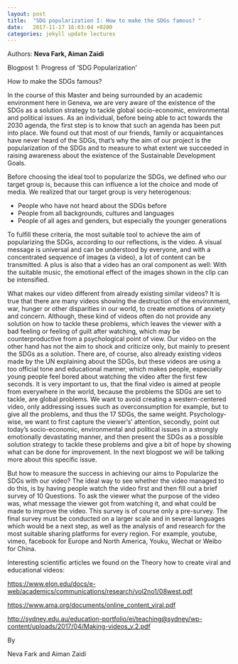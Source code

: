 ```yaml
---
layout: post
title:  "SDG popularization I: How to make the SDGs famous? "
date:   2017-11-17 16:03:04 +0200
categories: jekyll update lectures
---
```


Authors: **Neva Fark, Aiman Zaidi**

Blogpost 1: Progress of ‘SDG Popularization’

How to make the SDGs famous?

In the course of this Master and being surrounded by an academic environment here in Geneva, we are very aware of the existence of the SDGs as a solution strategy to tackle global socio-economic, environmental and political issues. As an individual, before being able to act towards the 2030 agenda, the first step is to know that such an agenda has been put into place. We found out that most of our friends, family or acquaintances have never heard of the SDGs, that’s why the aim of our project is the popularization of the SDGs and to measure to what extent we succeeded in raising awareness about the existence of the Sustainable Development Goals. 

Before choosing the ideal tool to popularize the SDGs, we defined who our target group is, because this can influence a lot the choice and mode of media. We realized that our target group is very heterogenous:

- People who have not heard about the SDGs before
- People from all backgrounds, cultures and languages
- People of all ages and genders, but especially the younger generations

To fulfill these criteria, the most suitable tool to achieve the aim of popularizing the SDGs, according to our reflections, is the video. A visual message is universal and can be understood by everyone, and with a concentrated sequence of images (a video), a lot of content can be transmitted. A plus is also that a video has an oral component as well: With the suitable music, the emotional effect of the images shown in the clip can be intensified.  

What makes our video different from already existing similar videos? It is true that there are many videos showing the destruction of the environment, war, hunger or other disparities in our world, to create emotions of anxiety and concern. Although, these kind of videos often do not provide any solution on how to tackle these problems, which leaves the viewer with a bad feeling or feeling of guilt after watching, which may be counterproductive from a psychological point of view. Our video on the other hand has not the aim to shock and criticize only, but mainly to present the SDGs as a solution. There are, of course, also already existing videos made by the UN explaining about the SDGs, but these videos are using a too official tone and educational manner, which makes people, especially young people feel bored about watching the video after the first few seconds.
It is very important to us, that the final video is aimed at people from everywhere in the world, because the problems the SDGs are set to tackle, are global problems. We want to avoid creating a western-centered video, only addressing issues such as overconsumption for example, but to give all the problems, and thus the 17 SDGs, the same weight. Psychology-wise, we want to first capture the viewer’s’ attention, secondly, point out today’s  socio-economic, environmental and political issues in a strongly emotionally devastating manner, and then present the SDGs as a possible solution strategy to tackle these problems and give a bit of hope by showing what can be done for improvement. In the next blogpost we will be talking more about this specific issue. 

But how to measure the success in achieving our aims to Popularize the SDGs with our video? The ideal way to see whether the video managed to do this, is by having people watch the video first and then fill out a brief survey of 10 Questions. To ask the viewer what the purpose of the video was, what message the viewer got from watching it, and what could be made to improve the video. This survey is of course only a pre-survey. The final survey must be conducted on a larger scale and in several languages which would be a next step, as well as the analysis of and research for the most suitable sharing platforms for every region. For example, youtube, vimeo, facebook for Europe and North America, Youku, Wechat or Weibo for China.

Interesting scientific articles we found on the Theory how to create viral and educational videos:

https://www.elon.edu/docs/e-web/academics/communications/research/vol2no1/08west.pdf

https://www.ama.org/documents/online_content_viral.pdf

http://sydney.edu.au/education-portfolio/ei/teaching@sydney/wp-content/uploads/2017/04/Making-videos_v.2.pdf

By

Neva Fark and Aiman Zaidi
